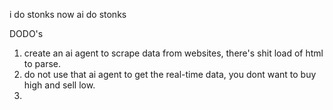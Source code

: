 i do stonks now ai do stonks 

DODO's 
1. create an ai agent to scrape data from websites, there's shit load of html to parse.
2. do not use that ai agent to get the real-time data, you dont want to buy high and sell low.
3. 
